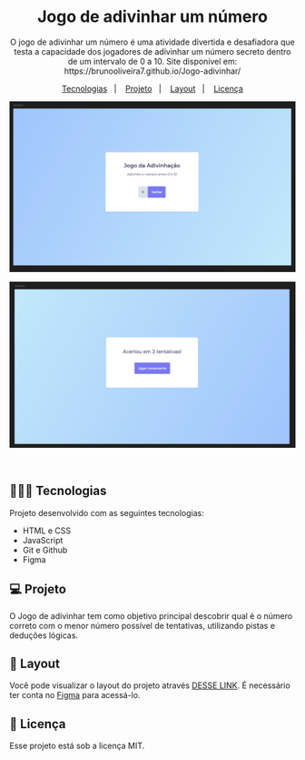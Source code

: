 <h1 align="center"> Jogo de adivinhar um número </h1>

<p align="center">
O jogo de adivinhar um número é uma atividade divertida e desafiadora que testa a capacidade dos jogadores de adivinhar um número secreto dentro de um intervalo de 0 a 10. Site disponível em: https://brunooliveira7.github.io/Jogo-adivinhar/
</p>

<p align="center">
  <a href="#-tecnologias">Tecnologias</a>&nbsp;&nbsp;&nbsp;|&nbsp;&nbsp;&nbsp;
  <a href="#-projeto">Projeto</a>&nbsp;&nbsp;&nbsp;|&nbsp;&nbsp;&nbsp;
  <a href="#-layout">Layout</a>&nbsp;&nbsp;&nbsp;|&nbsp;&nbsp;&nbsp;
  <a href="#memo-licença">Licença</a>
</p>

<p align="center">
  <img alt="License" src="https://github.com/brunooliveira7/Jogo-adivinhar/blob/main/.vscode/Layout%20jogo%20adivinhar%201.png">
</p>
<p align="center">
  <img alt="License" src="https://github.com/brunooliveira7/Jogo-adivinhar/blob/main/.vscode/Layout%20jogo%20adivinhar%202.png">
</p>

<br>

## 🧑🏻‍💻 Tecnologias

Projeto desenvolvido com as seguintes tecnologias:

- HTML e CSS
- JavaScript
- Git e Github
- Figma

## 💻 Projeto

O Jogo de adivinhar tem como objetivo principal descobrir qual é o número correto com o menor número possível de tentativas, utilizando pistas e deduções lógicas.

## 🔖 Layout

Você pode visualizar o layout do projeto através [DESSE LINK](https://www.figma.com/design/AKAfb81i3Y6Rb4HAhxvqet/Jogo-Adivinha%C3%A7%C3%A3o-(Copy)?node-id=0-1&m=dev). É necessário ter conta no [Figma](https://figma.com) para acessá-lo.

## :memo: Licença

Esse projeto está sob a licença MIT.
